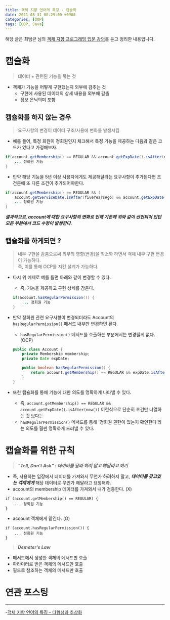 ```yaml
---
title: 객체 지향 언어의 특징 - 캡슐화
date: 2021-08-31 00:29:00 +0900
categories: [OOP]
tags: [OOP, Java]
---
```


해당 글은 최범균 님의 [객체 지향 프로그래밍 입문 강의](https://www.inflearn.com/course/%EA%B0%9D%EC%B2%B4-%EC%A7%80%ED%96%A5-%ED%94%84%EB%A1%9C%EA%B7%B8%EB%9E%98%EB%B0%8D-%EC%9E%85%EB%AC%B8)를 듣고 정리한 내용입니다.

# 캡슐화
> 데이터 + 관련된 기능을 묶는 것

- 객체가 기능을 어떻게 구현했는지 외부에 감추는 것
  - 구현에 사용된 데이터의 상세 내용을 외부에 감춤
  - 정보 은닉의미 포함

## 캡슐화를 하지 않는 경우
> 요구사항의 변경이 데이터 구조/사용에 변화를 발생시킴

- 예를 들어, 특정 회원이 정회원인지 체크해서 특정 기능을 제공하는 다음과 같은 코드가 있다고 가정해보자.

```java
if(account.getMembership() == REGULAR && account.getExpDate().isAfter(now())) {
    ... 정회원 기능
}
```

- 만약 해당 기능을 5년 이상 사용자에게도 제공해달라는 요구사항이 추가된다면 조건문에 또 다른 조건이 추가되어야한다.
```java
if(account.getMembership() == REGULAR && (
    account.getServiceDate.isAfter(fiveYearsAgo) && account.getExpDate().isAfter(now()))) {
    ... 정회원 기능
}
```

***결과적으로, account에 대한 요구사항의 변화로 인해 기존에 위와 같이 선언되어 있던 모든 부분에서 코드 수정이 발생한다.***

## 캡슐화를 하게되면 ?
> 내부 구현을 감춤으로써 외부의 영향(변경)을 최소화 하면서 객체 내부 구현 변경이 가능하다. <br>
> 즉, 이를 통해 OCP를 지킨 설계가 가능하다.

- 다시 위 예제로 예를 들면 아래와 같이 변경할 수 있다.
  - 즉, 기능을 제공하고 구현 상세를 감춘다.
  ```java
  if(account.hasRegularPermission()) {
      ... 정회원 기능
  }
  ```

- 만약 정회원 관련 요구사항이 변경되더라도 Account의 `hasRegularPermission()` 메서드 내부만 변경하면 된다.
  - `hasRegularPermission()` 메서드를 호출하는 부분에서는 변경될게 없다. (OCP)
  ```java
  public class Account {
      private Membership membership;
      private Date expDate;

      public boolean hasRegularPermission() {
          return account.getMembership() == REGULAR && expDate.isAfter(now());
      }
  }
  ```

- 또한 캡슐화를 통해 기능에 대한 의도를 명확하게 나타낼 수 있다.
  - 즉, `account.getMembership() == REGULAR && account.getExpDate().isAfter(now())` 이런식으로 단순히 조건만 나열하는 것 보다는
  - `hasRegularPermission()` 메서드를 통해 '정회원 권한이 있는지 확인한다'라는 의도를 훨씬 명확하게 드러낼 수 있다.

# 캡슐화를 위한 규칙
> ***"Tell, Don't Ask" : 데이터를 달라 하지 말고 해달라고 하기***

- 즉, 사용하는 입장에서 데이터를 가져와서 무언가 하려하지 말고, ***데이터를 갖고있는 객체에게*** 해당 데이터로 무언가 해달라고 요청해라.
- account의 membership 데이터를 가져와서 내가 검증한다. (X)

```
if (account.getMembership() == REGULAR) {
    ... 정회원 기능
}

```

- account 객체에게 맡긴다. (O)

```
if (account.hasRegularPermission()) {
    ... 정회원 기능
}
```

> ***Demeter's Law***

- 메서드에서 생성한 객체의 메서드만 호출
- 파라미터로 받은 객체의 메서드만 호출
- 필드로 참조하는 객체의 메서드만 호출

# 연관 포스팅
---
-[객체 지향 언어의 특징 - 다형성과 추상화](https://zz9z9.github.io/posts/abstraction/)
